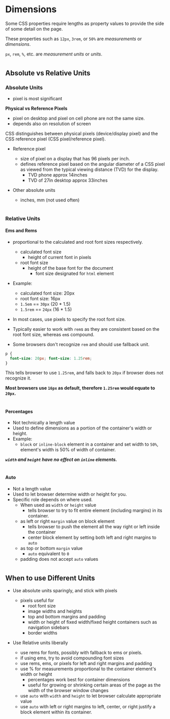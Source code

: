 # Dimensions 

Some CSS properties require lengths as property values to provide the side of some detail on the page. 

These properties such as `12px`, `3rem`, or `50%` are *measurements* or *dimensions*. 

`px`, `rem`, `%`, etc. are *measurement units* or *units*. 

#

## Absolute vs Relative Units


### Absolute Units
- pixel is most significant

**Physical vs Reference Pixels**
- pixel on desktop and pixel on cell phone are not the same size. 
- depends also on resolution of screen

CSS distinguishes between physical pixels (device/display pixel) and the CSS reference pixel (CSS pixel/reference pixel). 

- Reference pixel 
  - size of pixel on a display that has 96 pixels per inch. 
  - defines reference pixel based on the angular diameter of a CSS pixel as viewed from the typical viewing distance (TVD) for the display. 
    - TVD phone approx 14inches
    - TVD of 27in desktop approx 33inches

- Other absolute units
  - inches, mm (not used often) 

#

### Relative Units

#### Ems and Rems 
- proportional to the calculated and root font sizes respectively. 
  - calculated font size
    - height of current font in pixels
  - root font size
    - height of the base font for the document
      - font size designated for `html` element
- Example: 
  - calculated font size: 20px
  - root font size: 16px
  - `1.5em` == `30px` (20 * 1.5)
  - `1.5rem` == `24px` (16 * 1.5)

- In most cases, use pixels to specify the root font size. 
- Typically easier to work with `rem`s as they are consistent based on the root font size, whereas `em`s compound. 
- Some browsers don't recognize `rem` and should use fallback unit.
```css
p {
  font-size: 20px; font-size: 1.25rem;
}
```
This tells browser to use `1.25rem`, and falls back to `20px` if browser does not recognize it. 

**Most browsers use `16px` as default, therefore `1.25rem` would equate to `20px`.**

#

#### Percentages
- Not technically a length value
- Used to define dimensions as a portion of the container's width or height.
- Example: 
  - `block` or `inline-block` element in a container and set width to `50%`, element's width is 50% of width of container. 

***`width` and `height` have no effect on `inline` elements.***

#

#### Auto
- Not a length value
- Used to let browser determine width or height for you. 
- Specific role depends on where used. 
  - When used as `width` or `height` value 
    - tells browser to try to fit entire element (including margins) in its container.
  - as left or right `margin` value on block element
    - tells browser to push the element all the way right or left inside the container
    - center block element by setting both left and right margins to `auto`
  - as top or bottom `margin` value
    - `auto` equivalent to `0`
  - padding does not accept `auto` values

#

## When to use Different Units
- Use absolute units sparingly, and stick with pixels
  - pixels useful for 
    - root font size
    - image widths and heights
    - top and bottom margins and padding
    - width or height of fixed width/fixed height containers such as navigation sidebars
    - border widths

- Use Relative units liberally
  - use rems for fonts, possibly with fallback to ems or pixels.
  - if using ems, try to avoid compounding font sizes
  - use rems, ems, or pixels for left and right margins and padding
  - use % for measurements proportional to the container element's width or height
    - percentages work best for container dimensions
    - useful for growing or shrinking certain areas of the page as the width of the browser window changes
  - use `auto` with `width` and `height` to let browser calculate appropriate value
  - use `auto` with left or right margins to left, center, or right justify a block element within its container. 
